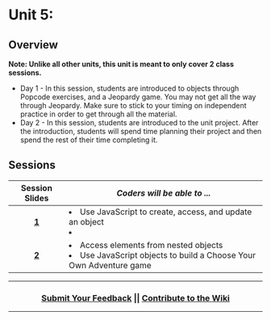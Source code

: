 # Unit 5:

## Overview
**Note: Unlike all other units, this unit is meant to only cover 2 class sessions.**
- Day 1 - In this session, students are introduced to objects through Popcode exercises, and a Jeopardy game. You may not get all the way through Jeopardy.  Make sure to stick to your timing on independent practice in order to get through all the material.
- Day 2 - In this session, students are introduced to the unit project. After the introduction, students will spend time planning their project and then spend the rest of their time completing it. 

## Sessions 
|Session Slides|*Coders will be able to ...*|
|:-------:|-------|
|[**1**](https://docs.google.com/presentation/d/1SXTbriRX3TsAuoY3rufQ7jehLgV9p4b29vlIfltko7Y/edit#slide=id.g3afd79e3e3_0_182)| <li> Use JavaScript to create, access, and update an object </li> <li> </li> |
|[**2**](https://docs.google.com/presentation/d/13iK91JwZ-be-LOzmeY5ODTwvqIMXah6MUBmwDzE5N9o/edit#slide=id.g3791f51075_2_72)| <li> Access elements from nested objects </li> <li> Use JavaScript objects to build a Choose Your Own Adventure game </li> |

----
<h3 align="center"><a href="https://docs.google.com/forms/d/e/1FAIpQLSdmoYjRk6tqJHI5Y1ELjOZ7tiYj58dmoIBEeUaXK5ciIdljIg/viewform">Submit Your Feedback</a> || <a href="">Contribute to the Wiki</a> </h3>

----
